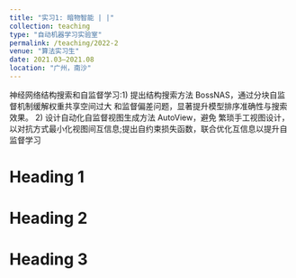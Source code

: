 ```yaml
---
title: "实习1: 暗物智能 | |"
collection: teaching
type: "自动机器学习实验室"
permalink: /teaching/2022-2
venue: "算法实习生"
date: 2021.03–2021.08
location: "广州，南沙"
---
```

神经网络结构搜索和自监督学习:1) 提出结构搜索方法 BossNAS，通过分块自监督机制缓解权重共享空间过大 和监督偏差问题，显著提升模型排序准确性与搜索效果。 2) 设计自动化自监督视图生成方法 AutoView，避免 繁琐手工视图设计，以对抗方式最小化视图间互信息;提出自约束损失函数，联合优化互信息以提升自监督学习

Heading 1
======

Heading 2
======

Heading 3
======